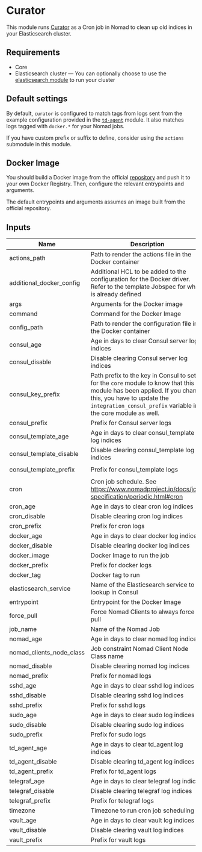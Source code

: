 # Curator

This module runs [Curator](https://github.com/elastic/curator) as a Cron job in Nomad to clean up
old indices in your Elasticsearch cluster.

## Requirements

- Core
- Elasticsearch cluster — You can optionally choose to use the [elasticsearch module](../elasticsearch) to run your cluster

## Default settings

By default, `curator` is configured to match tags from logs sent from the example configuration
provided in the [`td-agent`](../td-agent) module. It also matches logs tagged with `docker.*` for
your Nomad jobs.

If you have custom prefix or suffix to define, consider using the `actions` submodule in this
module.

## Docker Image

You should build a Docker image from the official [repository](https://github.com/elastic/curator)
and push it to your own Docker Registry. Then, configure the relevant entrypoints and arguments.

The default entrypoints and arguments assumes an image built from the official repository.

## Inputs

| Name | Description | Type | Default | Required |
|------|-------------|:----:|:-----:|:-----:|
| actions_path | Path to render the actions file in the Docker container | string | `/config/actions.yml` | no |
| additional_docker_config | Additional HCL to be added to the configuration for the Docker driver. Refer to the template Jobspec for what is already defined | string | `` | no |
| args | Arguments for the Docker image | string | `<list>` | no |
| command | Command for the Docker Image | string | `/curator/curator` | no |
| config_path | Path to render the configuration file in the Docker container | string | `/config/config.yml` | no |
| consul_age | Age in days to clear Consul server log indices | string | `90` | no |
| consul_disable | Disable clearing Consul server log indices | string | `false` | no |
| consul_key_prefix | Path prefix to the key in Consul to set for the `core` module to know that this module has         been applied. If you change this, you have to update the         `integration_consul_prefix` variable in the core module as well. | string | `terraform/` | no |
| consul_prefix | Prefix for Consul server logs | string | `services.consul.` | no |
| consul_template_age | Age in days to clear consul_template log indices | string | `90` | no |
| consul_template_disable | Disable clearing consul_template log indices | string | `false` | no |
| consul_template_prefix | Prefix for consul_template logs | string | `services.consul-template.` | no |
| cron | Cron job schedule. See https://www.nomadproject.io/docs/job-specification/periodic.html#cron | string | `@weekly` | no |
| cron_age | Age in days to clear cron log indices | string | `90` | no |
| cron_disable | Disable clearing cron log indices | string | `false` | no |
| cron_prefix | Prefix for cron logs | string | `system.cron.` | no |
| docker_age | Age in days to clear docker log indices | string | `90` | no |
| docker_disable | Disable clearing docker log indices | string | `false` | no |
| docker_image | Docker Image to run the job | string | - | yes |
| docker_prefix | Prefix for docker logs | string | `docker.` | no |
| docker_tag | Docker tag to run | string | `latest` | no |
| elasticsearch_service | Name of the Elasticsearch service to lookup in Consul | string | `elasticsearch` | no |
| entrypoint | Entrypoint for the Docker Image | string | `/bin/sh` | no |
| force_pull | Force Nomad Clients to always force pull | string | `false` | no |
| job_name | Name of the Nomad Job | string | `curator` | no |
| nomad_age | Age in days to clear nomad log indices | string | `90` | no |
| nomad_clients_node_class | Job constraint Nomad Client Node Class name | string | - | yes |
| nomad_disable | Disable clearing nomad log indices | string | `false` | no |
| nomad_prefix | Prefix for nomad logs | string | `services.nomad.` | no |
| sshd_age | Age in days to clear sshd log indices | string | `90` | no |
| sshd_disable | Disable clearing sshd log indices | string | `false` | no |
| sshd_prefix | Prefix for sshd logs | string | `system.sshd.` | no |
| sudo_age | Age in days to clear sudo log indices | string | `90` | no |
| sudo_disable | Disable clearing sudo log indices | string | `false` | no |
| sudo_prefix | Prefix for sudo logs | string | `system.sudo.` | no |
| td_agent_age | Age in days to clear td_agent log indices | string | `90` | no |
| td_agent_disable | Disable clearing td_agent log indices | string | `false` | no |
| td_agent_prefix | Prefix for td_agent logs | string | `system.td-agent.` | no |
| telegraf_age | Age in days to clear telegraf log indices | string | `90` | no |
| telegraf_disable | Disable clearing telegraf log indices | string | `false` | no |
| telegraf_prefix | Prefix for telegraf logs | string | `system.telegraf.` | no |
| timezone | Timezone to run cron job scheduling | string | `Asia/Singapore` | no |
| vault_age | Age in days to clear vault log indices | string | `90` | no |
| vault_disable | Disable clearing vault log indices | string | `false` | no |
| vault_prefix | Prefix for vault logs | string | `services.vault.` | no |
